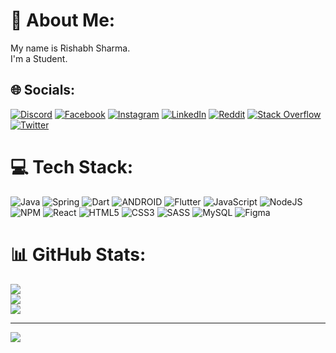# 💫 About Me:
My name is Rishabh Sharma.<br>I'm a Student.

## 🌐 Socials:
[![Discord](https://img.shields.io/badge/Discord-%237289DA.svg?logo=discord&logoColor=white)](https://discord.gg/552408627277725706) [![Facebook](https://img.shields.io/badge/Facebook-%231877F2.svg?logo=Facebook&logoColor=white)](https://www.facebook.com/profile.php?id=100047745624347) [![Instagram](https://img.shields.io/badge/Instagram-%23E4405F.svg?logo=Instagram&logoColor=white)](https://instagram.com/rishabh_6512) [![LinkedIn](https://img.shields.io/badge/LinkedIn-%230077B5.svg?logo=linkedin&logoColor=white)](https://linkedin.com/in/rishabh-sharma-3009591bb) [![Reddit](https://img.shields.io/badge/Reddit-%23FF4500.svg?logo=Reddit&logoColor=white)](https://reddit.com/user/Rishabh-6512) [![Stack Overflow](https://img.shields.io/badge/-Stackoverflow-FE7A16?logo=stack-overflow&logoColor=white)](https://stackoverflow.com/users/20916511/rishabh-sharma) [![Twitter](https://img.shields.io/badge/Twitter-%231DA1F2.svg?logo=Twitter&logoColor=white)](https://twitter.com/rishabh_6512) 

# 💻 Tech Stack:
![Java](https://img.shields.io/badge/java-%23ED8B00.svg?style=for-the-badge&logo=java&logoColor=white) ![Spring](https://img.shields.io/badge/spring-%236DB33F.svg?style=for-the-badge&logo=spring&logoColor=white) ![Dart](https://img.shields.io/badge/dart-%230175C2.svg?style=for-the-badge&logo=dart&logoColor=white) ![ANDROID](https://img.shields.io/badge/android-%2320232a.svg?style=for-the-badge&logo=android&logoColor=%a4c639) ![Flutter](https://img.shields.io/badge/Flutter-%2302569B.svg?style=for-the-badge&logo=Flutter&logoColor=white) ![JavaScript](https://img.shields.io/badge/javascript-%23323330.svg?style=for-the-badge&logo=javascript&logoColor=%23F7DF1E) ![NodeJS](https://img.shields.io/badge/node.js-6DA55F?style=for-the-badge&logo=node.js&logoColor=white) ![NPM](https://img.shields.io/badge/NPM-%23000000.svg?style=for-the-badge&logo=npm&logoColor=white) ![React](https://img.shields.io/badge/react-%2320232a.svg?style=for-the-badge&logo=react&logoColor=%2361DAFB) ![HTML5](https://img.shields.io/badge/html5-%23E34F26.svg?style=for-the-badge&logo=html5&logoColor=white) ![CSS3](https://img.shields.io/badge/css3-%231572B6.svg?style=for-the-badge&logo=css3&logoColor=white) ![SASS](https://img.shields.io/badge/SASS-hotpink.svg?style=for-the-badge&logo=SASS&logoColor=white) ![MySQL](https://img.shields.io/badge/mysql-%2300f.svg?style=for-the-badge&logo=mysql&logoColor=white) 	![Figma](https://img.shields.io/badge/figma-%23F24E1E.svg?style=for-the-badge&logo=figma&logoColor=white)

# 📊 GitHub Stats:
![](https://github-readme-stats.vercel.app/api?username=rishabh6512&theme=radical&hide_border=false&include_all_commits=false&count_private=true)<br/>
![](https://github-readme-streak-stats.herokuapp.com/?user=rishabh6512&theme=radical&hide_border=false)<br/>
![](https://github-readme-stats.vercel.app/api/top-langs/?username=rishabh6512&theme=radical&hide_border=false&include_all_commits=false&count_private=true&layout=compact)

---
[![](https://visitcount.itsvg.in/api?id=rishabh6512&icon=2&color=6)](https://visitcount.itsvg.in)
